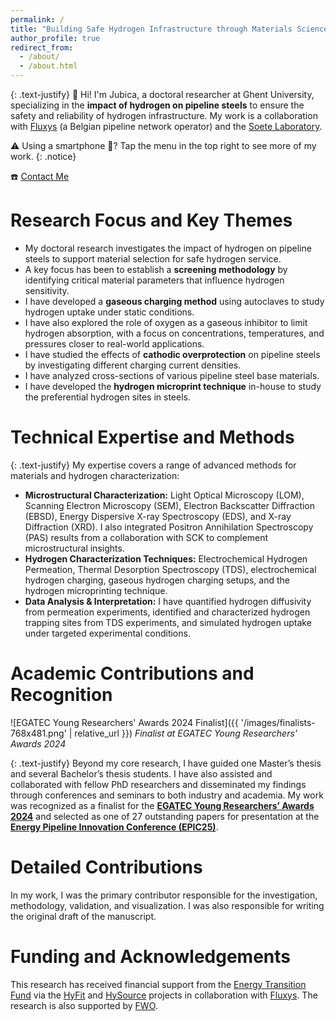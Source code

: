 ```yaml
---
permalink: /
title: "Building Safe Hydrogen Infrastructure through Materials Science."
author_profile: true
redirect_from: 
  - /about/
  - /about.html
---
```


{: .text-justify}
👋 Hi! I'm Jubica, a doctoral researcher at Ghent University, specializing in the **impact of hydrogen on pipeline steels** to ensure the safety and reliability of hydrogen infrastructure. My work is a collaboration with [Fluxys](https://www.fluxys.com/) (a Belgian pipeline network operator) and the [Soete Laboratory](https://www.ugent.be/ea/emsme/en/research/soete).

⚠️ Using a smartphone 📱? Tap the menu in the top right to see more of my work.
{: .notice}

☎️ [Contact Me](https://cal.com/jubica)

Research Focus and Key Themes
======

* My doctoral research investigates the impact of hydrogen on pipeline steels to support material selection for safe hydrogen service.
* A key focus has been to establish a **screening methodology** by identifying critical material parameters that influence hydrogen sensitivity.
* I have developed a **gaseous charging method** using autoclaves to study hydrogen uptake under static conditions.
* I have also explored the role of oxygen as a gaseous inhibitor to limit hydrogen absorption, with a focus on concentrations, temperatures, and pressures closer to real-world applications.
* I have studied the effects of **cathodic overprotection** on pipeline steels by investigating different charging current densities.
* I have analyzed cross-sections of various pipeline steel base materials.
* I have developed the **hydrogen microprint technique** in-house to study the preferential hydrogen sites in steels.

Technical Expertise and Methods
======

{: .text-justify}
My expertise covers a range of advanced methods for materials and hydrogen characterization:

* **Microstructural Characterization:** Light Optical Microscopy (LOM), Scanning Electron Microscopy (SEM), Electron Backscatter Diffraction (EBSD), Energy Dispersive X-ray Spectroscopy (EDS), and X-ray Diffraction (XRD). I also integrated Positron Annihilation Spectroscopy (PAS) results from a collaboration with SCK to complement microstructural insights.
* **Hydrogen Characterization Techniques:** Electrochemical Hydrogen Permeation, Thermal Desorption Spectroscopy (TDS), electrochemical hydrogen charging, gaseous hydrogen charging setups, and the hydrogen microprinting technique.
* **Data Analysis & Interpretation:** I have quantified hydrogen diffusivity from permeation experiments, identified and characterized hydrogen trapping sites from TDS experiments, and simulated hydrogen uptake under targeted experimental conditions.

Academic Contributions and Recognition
======

![EGATEC Young Researchers' Awards 2024 Finalist]({{ '/images/finalists-768x481.png' | relative_url }})
*Finalist at EGATEC Young Researchers' Awards 2024*

{: .text-justify}
Beyond my core research, I have guided one Master’s thesis and several Bachelor’s thesis students. I have also assisted and collaborated with fellow PhD researchers and disseminated my findings through conferences and seminars to both industry and academia. My work was recognized as a finalist for the [**EGATEC Young Researchers’ Awards 2024**](https://www.gerg.eu/the-2024-young-researchers-awards/) and selected as one of 27 outstanding papers for presentation at the [**Energy Pipeline Innovation Conference (EPIC25)**](https://epic25.eu/en/EPIC25).

Detailed Contributions
======
In my work, I was the primary contributor responsible for the investigation, methodology, validation, and visualization. I was also responsible for writing the original draft of the manuscript.

Funding and Acknowledgements
======
This research has received financial support from the [Energy Transition Fund](https://economie.fgov.be/fr/themes/energie/transition-energetique/fonds-de-transition) via the [HyFit](https://www.fluxys.com/en/about-us/energy-transition/pioneering-research-to-accelerate-the-energy-transition) and [HySource](https://www.fluxys.com/en/about-us/energy-transition/pioneering-research-to-accelerate-the-energy-transition) projects in collaboration with [Fluxys](https://www.fluxys.com/). The research is also supported by [FWO](https://www.fwo.be/en/).

